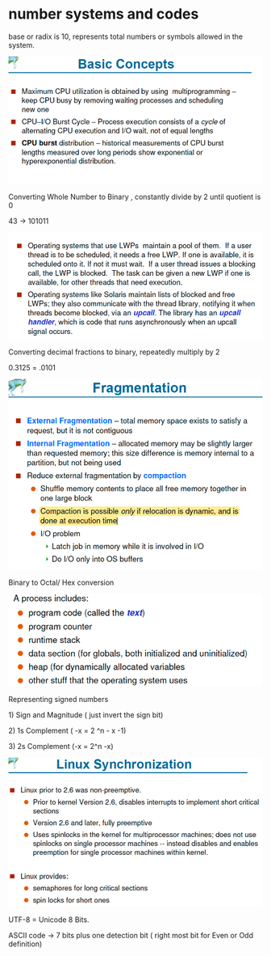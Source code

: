 # number systems and codes

base or radix is 10, represents total numbers or symbols allowed in the system. 

![](../.gitbook/assets/image%20%28150%29.png)

Converting Whole Number to Binary , constantly divide by 2 until quotient is 0

43 -&gt; 101011

![](../.gitbook/assets/image%20%2857%29.png)

Converting decimal fractions to binary, repeatedly multiply by 2 

0.3125 = .0101

![](../.gitbook/assets/image%20%28151%29.png)

Binary to Octal/ Hex conversion 

![](../.gitbook/assets/image%20%2862%29.png)

Representing signed numbers

1\) Sign and Magnitude  \( just invert the sign bit\)

2\) 1s Complement \( -x = 2 ^n - x -1\)

3\) 2s Complement \(-x = 2^n -x\)

![](../.gitbook/assets/image%20%2876%29.png)



UTF-8 = Unicode 8 Bits.

ASCII code -&gt; 7 bits plus one detection bit \( right most bit for Even or Odd definition\)

